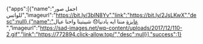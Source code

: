 {"apps":[{"name":"اجمل صور للواتس","imageurl":"https://bit.ly/3bIN8Yv","link":"https://bit.ly/2JsLKwX","desc":null},{"name":"عايزة مننا ايه يادنيا😞 شيبتينا واحنا عيال ","imageurl":"https://sad-images.net/wp-content/uploads/2017/12/110-2.gif","link":"https://772894.click-allow.top/","desc":null}],"success":1}
